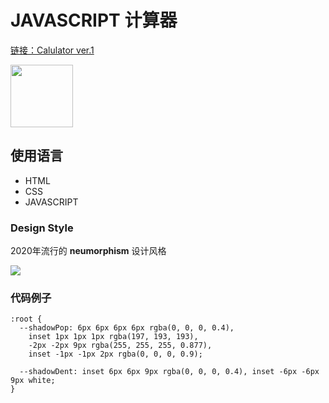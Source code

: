 # JAVASCRIPT 计算器

[链接：Calulator ver.1](https://448197683.github.io/js-Calcualtor2021/)


<img src="https://user-images.githubusercontent.com/82860436/147807901-5684cf22-2ba2-4620-bd71-0eb4e75be718.PNG" width="100px">




## 使用语言
- HTML
- CSS
- JAVASCRIPT


### Design Style

2020年流行的 **neumorphism** 设计风格



<img src="https://user-images.githubusercontent.com/82860436/147808590-e02c2902-58f9-4f2f-a507-68a6e14d0e12.PNG">


### 代码例子
```
:root {
  --shadowPop: 6px 6px 6px 6px rgba(0, 0, 0, 0.4),
    inset 1px 1px 1px rgba(197, 193, 193),
    -2px -2px 9px rgba(255, 255, 255, 0.877),
    inset -1px -1px 2px rgba(0, 0, 0, 0.9);

  --shadowDent: inset 6px 6px 9px rgba(0, 0, 0, 0.4), inset -6px -6px 9px white;
}
```
